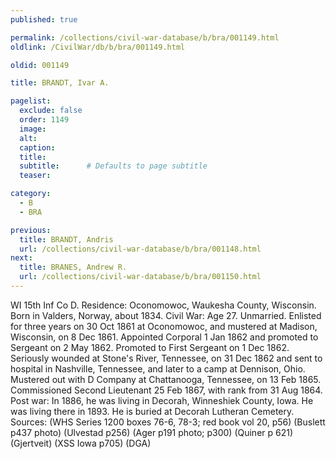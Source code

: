 ```yaml
---
published: true

permalink: /collections/civil-war-database/b/bra/001149.html
oldlink: /CivilWar/db/b/bra/001149.html

oldid: 001149

title: BRANDT, Ivar A.

pagelist:
  exclude: false
  order: 1149
  image: 
  alt:
  caption:
  title:
  subtitle:      # Defaults to page subtitle
  teaser:

category: 
  - B 
  - BRA

previous:
  title: BRANDT, Andris
  url: /collections/civil-war-database/b/bra/001148.html  
next:
  title: BRANES, Andrew R.
  url: /collections/civil-war-database/b/bra/001150.html   
---
```

WI 15th Inf Co D. Residence: Oconomowoc, Waukesha County, Wisconsin. Born in Valders, Norway, about 1834. Civil War: Age 27. Unmarried. Enlisted for three years on 30 Oct 1861 at Oconomowoc, and mustered at Madison, Wisconsin, on 8 Dec 1861. Appointed Corporal 1 Jan 1862 and promoted to Sergeant on 2 May 1862. Promoted to First Sergeant on 1 Dec 1862. Seriously wounded at Stone&#39;s River, Tennessee, on 31 Dec 1862 and sent to hospital in Nashville, Tennessee, and later to a camp at Dennison, Ohio. Mustered out with D Company at Chattanooga, Tennessee, on 13 Feb 1865. Commissioned Second Lieutenant 25 Feb 1867, with rank from 31 Aug 1864. Post war: In 1886, he was living in Decorah, Winneshiek County, Iowa. He was living there in 1893. He is buried at Decorah Lutheran Cemetery. Sources: (WHS Series 1200 boxes 76-6, 78-3; red book vol 20, p56) (Buslett p437 photo) (Ulvestad p256) (Ager p191 photo; p300) (Quiner p 621) (Gjertveit) (XSS Iowa p705) (DGA)